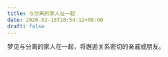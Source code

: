```yaml
---
title: 与分离的家人在一起
date: 2020-02-15T20:54:12+08:00
draft: false
---
```


梦见与分离的家人在一起，将邂逅关系密切的亲戚或朋友。<br>
